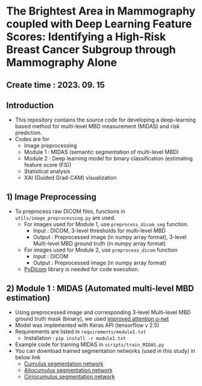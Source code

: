 # The Brightest Area in Mammography coupled with Deep Learning Feature Scores: Identifying a High-Risk Breast Cancer Subgroup through Mammography Alone 

## Create time : 2023. 09. 15

## Introduction
- This repository contains the source code for developing a deep-learning based method for multi-level MBD measurement (MIDAS) and risk prediction.
- Codes are for
  - Image preprocessing 
  - Module 1 : MIDAS (semantic segmentation of multi-level MBD)
  - Module 2 : Deep learning model for binary classification (estimating feature score (FS))
  - Statistical analysis
  - XAI (Guided Grad-CAM) visualization 


## 1) Image Preprocessing 
- To preprocess raw DICOM files, functions in `utils/image_preprocessing.py` are used.
  - For images used for Module 1, use `preprocess_dicom_seg` function.
    - Input : DICOM, 3-level thresholds for multi-level MBD
    - Output : Preprocessed image (in numpy array format), 3-level Multi-level MBD ground truth (in numpy array format)
  - For images used for Module 2, use `preprocess_dicom` function
    - Input : DICOM
    - Output : Preprocessed image (in numpy array format)
  - [PyDicom](https://pydicom.github.io/) library is needed for code execution. 

## 2) Module 1 : MIDAS (Automated multi-level MBD estimation) 
- Using preprocessed image and corresponding 3-level Multi-level MBD ground truth mask (binary), we used [improved attention u-net](https://github.com/nabsabraham/focal-tversky-unet)
- Model was implemented with Keras API (tensorflow v 2.5) 
- Requirements are listed in `requirements/module1.txt`
  - Installation : `pip install -r module1.txt`
- Example code for training MIDAS in `scripts/train_MIDAS.py`
- You can download trained segmentation networks (used in this study) in below link
  - [Cumulus segmentation network](https://drive.google.com/file/d/1HTpdhpmr0Hy9NWSLysOs0PaXNqBqRIRK/view?usp=drive_link)
  - [Altocumulus segmentation network](https://drive.google.com/file/d/15qBStqVLjUQDxQud4xSt4N8M4yhATtO5/view?usp=drive_link)
  - [Cirrocumulus segmentation network](https://drive.google.com/file/d/1cizT5bi7hcsXkqCJrDrqY7AfABfw0oPI/view?usp=drive_link)
